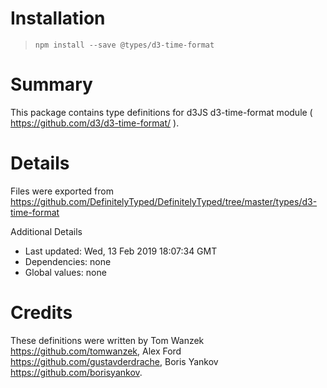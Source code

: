 # Installation
> `npm install --save @types/d3-time-format`

# Summary
This package contains type definitions for d3JS d3-time-format module ( https://github.com/d3/d3-time-format/ ).

# Details
Files were exported from https://github.com/DefinitelyTyped/DefinitelyTyped/tree/master/types/d3-time-format

Additional Details
 * Last updated: Wed, 13 Feb 2019 18:07:34 GMT
 * Dependencies: none
 * Global values: none

# Credits
These definitions were written by Tom Wanzek <https://github.com/tomwanzek>, Alex Ford <https://github.com/gustavderdrache>, Boris Yankov <https://github.com/borisyankov>.
